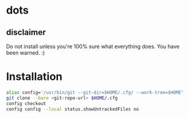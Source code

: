 # dots

## disclaimer
Do not install unless you're 100% sure what everything does. You have been warned. :)

# Installation
```sh
alias config='/usr/bin/git --git-dir=$HOME/.cfg/ --work-tree=$HOME'
git clone --bare <git-repo-url> $HOME/.cfg
config checkout
config config --local status.showUntrackedFiles no
```
